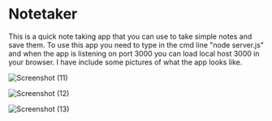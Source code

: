 # Notetaker

 This is a quick note taking app that you can use to take simple notes and save them.
 To use this app you need to type in the cmd line "node server.js" and when the app is listening on port 3000 you can load local host 3000 in your browser.
 I have include some pictures of what the app looks like. 

![Screenshot (11)](https://user-images.githubusercontent.com/68261092/104103282-14872b80-5256-11eb-9484-8a2e23c9e0e5.png)

![Screenshot (12)](https://user-images.githubusercontent.com/68261092/104103287-194bdf80-5256-11eb-879e-c78e098429f2.png)

![Screenshot (13)](https://user-images.githubusercontent.com/68261092/104103296-24067480-5256-11eb-93c2-1cd895eadfc3.png)
